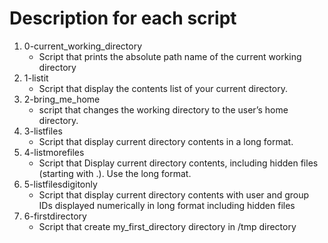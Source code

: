 # Description for each script

1. 0-current_working_directory
   * Script that prints the absolute path name of the current working directory
2. 1-listit
   * Script that display the contents list of your current directory.
3. 2-bring_me_home
   * script that changes the working directory to the user’s home directory.
4. 3-listfiles
   * Script that display current directory contents in a long format.
5. 4-listmorefiles
   * Script that Display current directory contents, including hidden files (starting with .). Use the long format.
6. 5-listfilesdigitonly
   * Script that display current directory contents with user and group IDs displayed numerically in long format including hidden files
7. 6-firstdirectory
   * Script that create my_first_directory directory in /tmp directory

